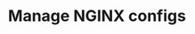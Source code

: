 ---
title: Manage NGINX configs
weight: 15
url: /nginx-instance-manager/nginx-configs/
weight: 70
---